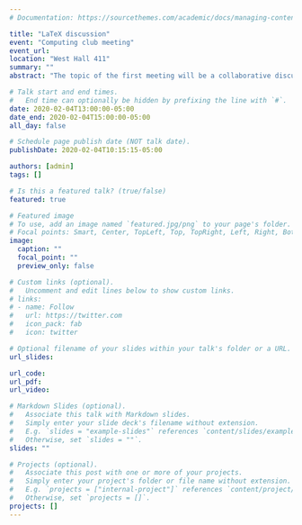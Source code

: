 ```yaml
---
# Documentation: https://sourcethemes.com/academic/docs/managing-content/

title: "LaTeX discussion"
event: "Computing club meeting"
event_url:
location: "West Hall 411"
summary: ""
abstract: "The topic of the first meeting will be a collaborative discussion about LaTeX, so we encourage you to come and share any interesting tips and tricks you’ve picked up. On the other side, if you are unsure of the “best way” to do something in LaTeX, we encourage you to bring it up for discussion."

# Talk start and end times.
#   End time can optionally be hidden by prefixing the line with `#`.
date: 2020-02-04T13:00:00-05:00
date_end: 2020-02-04T15:00:00-05:00
all_day: false

# Schedule page publish date (NOT talk date).
publishDate: 2020-02-04T10:15:15-05:00

authors: [admin]
tags: []

# Is this a featured talk? (true/false)
featured: true

# Featured image
# To use, add an image named `featured.jpg/png` to your page's folder. 
# Focal points: Smart, Center, TopLeft, Top, TopRight, Left, Right, BottomLeft, Bottom, BottomRight.
image:
  caption: ""
  focal_point: ""
  preview_only: false

# Custom links (optional).
#   Uncomment and edit lines below to show custom links.
# links:
# - name: Follow
#   url: https://twitter.com
#   icon_pack: fab
#   icon: twitter

# Optional filename of your slides within your talk's folder or a URL.
url_slides:

url_code:
url_pdf:
url_video:

# Markdown Slides (optional).
#   Associate this talk with Markdown slides.
#   Simply enter your slide deck's filename without extension.
#   E.g. `slides = "example-slides"` references `content/slides/example-slides.md`.
#   Otherwise, set `slides = ""`.
slides: ""

# Projects (optional).
#   Associate this post with one or more of your projects.
#   Simply enter your project's folder or file name without extension.
#   E.g. `projects = ["internal-project"]` references `content/project/deep-learning/index.md`.
#   Otherwise, set `projects = []`.
projects: []
---
```

